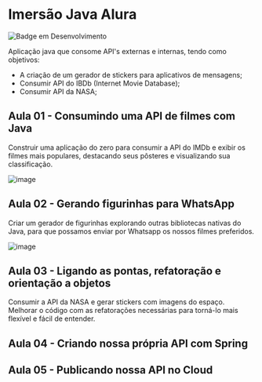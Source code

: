 # Imersão Java Alura

![Badge em Desenvolvimento](http://img.shields.io/static/v1?label=STATUS&message=EM%20DESENVOLVIMENTO&color=GREEN&style=for-the-badge)

Aplicação java que consome API's externas e internas, tendo como objetivos:
- A criação de um gerador de stickers para aplicativos de mensagens;
- Consumir API do IBDb (Internet Movie Database);
- Consumir API da NASA;

## Aula 01 - Consumindo uma API de filmes com Java
Construir uma aplicação do zero para consumir a API do IMDb e exibir os filmes mais populares, destacando seus pôsteres e visualizando sua classificação.

![image](https://user-images.githubusercontent.com/74260139/180084559-1d92449f-f594-4d46-b1f8-524183edaf8f.png)

## Aula 02 - Gerando figurinhas para WhatsApp
Criar um gerador de figurinhas explorando outras bibliotecas nativas do Java, para que possamos enviar por Whatsapp os nossos filmes preferidos.

![image](https://user-images.githubusercontent.com/74260139/180316892-2df02fe2-5f5d-444e-bc42-860c96eb4f9d.png)

## Aula 03 - Ligando as pontas, refatoração e orientação a objetos
Consumir a API da NASA e gerar stickers com imagens do espaço. Melhorar o código com as refatorações necessárias para torná-lo mais flexível e fácil de entender.

## Aula 04 - Criando nossa própria API com Spring

## Aula 05 - Publicando nossa API no Cloud
